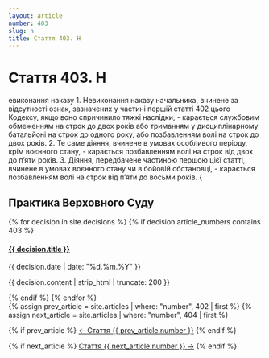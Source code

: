 ```yaml
---
layout: article
number: 403
slug: n
title: Стаття 403. Н
---
```


# Стаття 403. Н

евиконання наказу 1. Невиконання наказу начальника, вчинене за відсутності ознак, зазначених у частині першій статті 402 цього Кодексу, якщо воно спричинило тяжкі наслідки, - карається службовим обмеженням на строк до двох років або триманням у дисциплінарному батальйоні на строк до одного року, або позбавленням волі на строк до двох років. 2. Те саме діяння, вчинене в умовах особливого періоду, крім воєнного стану, - карається позбавленням волі на строк від двох до п’яти років. 3. Діяння, передбачене частиною першою цієї статті, вчинене в умовах воєнного стану чи в бойовій обстановці, - карається позбавленням волі на строк від п’яти до восьми років. {

## Практика Верховного Суду

<div class="decisions-container">
{% for decision in site.decisions %}
  {% if decision.article_numbers contains 403 %}
    <div class="decision-item">
      <h4><a href="{{ decision.url }}">{{ decision.title }}</a></h4>
      <p class="decision-date">{{ decision.date | date: "%d.%m.%Y" }}</p>
      <p class="decision-excerpt">{{ decision.content | strip_html | truncate: 200 }}</p>
    </div>
  {% endif %}
{% endfor %}
</div>

<div class="article-navigation">
  {% assign prev_article = site.articles | where: "number", 402 | first %}
  {% assign next_article = site.articles | where: "number", 404 | first %}
  
  {% if prev_article %}
    <a href="{{ prev_article.url }}" class="prev-article">← Стаття {{ prev_article.number }}</a>
  {% endif %}
  
  {% if next_article %}
    <a href="{{ next_article.url }}" class="next-article">Стаття {{ next_article.number }} →</a>
  {% endif %}
</div>

